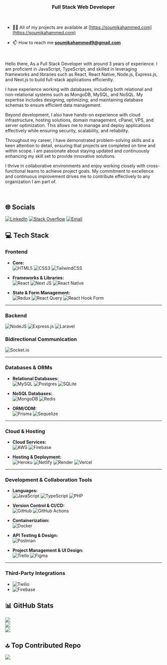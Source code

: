<h3 align="center">Full Stack Web Developer</h3>

<br />

- 👨‍💻 All of my projects are available at [https://soumikahammed.com](https://soumikahammed.com)

- 📫 How to reach me **soumikahammed9@gmail.com**

<br />

Hello there, As a Full Stack Developer with around 3 years of experience. I am proficient in JavaScript, TypeScript, and skilled in leveraging frameworks and libraries such as React, React Native, Node.js, Express.js, and Next.js to build full-stack applications efficiently.

I have experience working with databases, including both relational and non-relational systems such as MongoDB, MySQL, and NoSQL. My expertise includes designing, optimizing, and maintaining database schemas to ensure efficient data management.

Beyond development, I also have hands-on experience with cloud infrastructure, hosting solutions, domain management, cPanel, VPS, and server optimization. This allows me to manage and deploy applications effectively while ensuring security, scalability, and reliability.

Throughout my career, I have demonstrated problem-solving skills and a keen attention to detail, ensuring that projects are completed on time and within scope. I am passionate about staying updated and continuously enhancing my skill set to provide innovative solutions.

I thrive in collaborative environments and enjoy working closely with cross-functional teams to achieve project goals. My commitment to excellence and continuous improvement drives me to contribute effectively to any organization I am part of.

<br />

## 🌐 Socials

[![LinkedIn](https://img.shields.io/badge/LinkedIn-%230077B5.svg?logo=linkedin&logoColor=white)](https://linkedin.com/in/soumik9)  [![Stack Overflow](https://img.shields.io/badge/-Stackoverflow-FE7A16?logo=stack-overflow&logoColor=white)](https://stackoverflow.com/users/14033611)  [![Email](https://img.shields.io/badge/Email-D14836?logo=gmail&logoColor=white)](mailto:soumikahammed9@gmail.com)

## 💻 Tech Stack

### **Frontend**

- **Core:**  
  ![HTML5](https://img.shields.io/badge/html5-%23E34F26.svg?style=flat&logo=html5&logoColor=white)  ![CSS3](https://img.shields.io/badge/css3-%231572B6.svg?style=flat&logo=css3&logoColor=white) ![TailwindCSS](https://img.shields.io/badge/tailwindcss-%2338B2AC.svg?style=flat&logo=tailwind-css&logoColor=white)  

- **Frameworks & Libraries:**  
  ![React](https://img.shields.io/badge/react-%2320232a.svg?style=flat&logo=react&logoColor=%2361DAFB) ![Next JS](https://img.shields.io/badge/Next-black?style=flat&logo=next.js&logoColor=white) ![React Native](https://img.shields.io/badge/react_native-%2320232a.svg?style=flat&logo=react&logoColor=%2361DAFB)  

- **State & Form Management:**  
  ![Redux](https://img.shields.io/badge/redux-%23593d88.svg?style=flat&logo=redux&logoColor=white) ![React Query](https://img.shields.io/badge/-React%20Query-FF4154?style=flat&logo=react%20query&logoColor=white) ![React Hook Form](https://img.shields.io/badge/React%20Hook%20Form-%23EC5990.svg?style=flat&logo=reacthookform&logoColor=white)  

---

### **Backend**

  ![NodeJS](https://img.shields.io/badge/node.js-6DA55F?style=flat&logo=node.js&logoColor=white) ![Express.js](https://img.shields.io/badge/express.js-%23404d59.svg?style=flat&logo=express&logoColor=%2361DAFB) ![Laravel](https://img.shields.io/badge/laravel-%23FF2D20.svg?style=flat&logo=laravel&logoColor=white)  

### **Bidirectional Communication**

  ![Socket.io](https://img.shields.io/badge/Socket.io-black?style=flat&logo=socket.io&badgeColor=010101)  

---

### **Databases & ORMs**

- **Relational Databases:**  
  ![MySQL](https://img.shields.io/badge/mysql-4479A1.svg?style=flat&logo=mysql&logoColor=white) ![Postgres](https://img.shields.io/badge/postgres-%23316192.svg?style=flat&logo=postgresql&logoColor=white) ![SQLite](https://img.shields.io/badge/sqlite-%2307405e.svg?style=flat&logo=sqlite&logoColor=white)  

- **NoSQL Databases:**  
  ![MongoDB](https://img.shields.io/badge/MongoDB-%234ea94b.svg?style=flat&logo=mongodb&logoColor=white) ![Redis](https://img.shields.io/badge/redis-%23DD0031.svg?style=flat&logo=redis&logoColor=white)

- **ORM/ODM:**  
  ![Prisma](https://img.shields.io/badge/Prisma-3982CE?style=flat&logo=Prisma&logoColor=white) ![Sequelize](https://img.shields.io/badge/Sequelize-52B0E7?style=flat&logo=Sequelize&logoColor=white)  

---

### **Cloud & Hosting**

- **Cloud Services:**  
  ![AWS](https://img.shields.io/badge/AWS-%23FF9900.svg?style=flat&logo=amazon-aws&logoColor=white) ![Firebase](https://img.shields.io/badge/firebase-%23039BE5.svg?style=flat&logo=firebase)

- **Hosting & Deployment:**  
  ![Heroku](https://img.shields.io/badge/heroku-%23430098.svg?style=flat&logo=heroku&logoColor=white) ![Netlify](https://img.shields.io/badge/netlify-%23000000.svg?style=flat&logo=netlify&logoColor=#00C7B7) ![Render](https://img.shields.io/badge/Render-%46E3B7.svg?style=flat&logo=render&logoColor=white) ![Vercel](https://img.shields.io/badge/vercel-%23000000.svg?style=flat&logo=vercel&logoColor=white)  

---

### **Development & Collaboration Tools**

- **Languages:**  
  ![JavaScript](https://img.shields.io/badge/javascript-%23323330.svg?style=flat&logo=javascript&logoColor=%23F7DF1E) ![TypeScript](https://img.shields.io/badge/typescript-%23007ACC.svg?style=flat&logo=typescript&logoColor=white) ![PHP](https://img.shields.io/badge/php-%23777BB4.svg?style=flat&logo=php&logoColor=white)  

- **Version Control & CI/CD:**  
  ![GitHub](https://img.shields.io/badge/github-%23121011.svg?style=flat&logo=github&logoColor=white) ![GitHub Actions](https://img.shields.io/badge/github%20actions-%232671E5.svg?style=flat&logo=githubactions&logoColor=white)  

- **Containerization:**  
  ![Docker](https://img.shields.io/badge/docker-%230db7ed.svg?style=flat&logo=docker&logoColor=white)

- **API Testing & Design:**  
  ![Postman](https://img.shields.io/badge/Postman-FF6C37?style=flat&logo=postman&logoColor=white)

- **Project Management & UI Design:**  
  ![Trello](https://img.shields.io/badge/Trello-%23026AA7.svg?style=flat&logo=Trello&logoColor=white) ![Figma](https://img.shields.io/badge/figma-%23F24E1E.svg?style=flat&logo=figma&logoColor=white)  

---

### **Third-Party Integrations**

- ![Twilio](https://img.shields.io/badge/Twilio-F22F46?style=flat&logo=Twilio&logoColor=white)
- ![Firebase](https://img.shields.io/badge/firebase-a08021?style=flat&logo=firebase&logoColor=ffcd34)  

## 📊 GitHub Stats

![](https://github-readme-stats.vercel.app/api?username=soumik9&theme=dracula&hide_border=false&include_all_commits=true&count_private=true)<br/>
![](https://nirzak-streak-stats.vercel.app/?user=soumik9&theme=dracula&hide_border=false)<br/>
![](https://github-readme-stats.vercel.app/api/top-langs/?username=soumik9&theme=dracula&hide_border=false&include_all_commits=true&count_private=true&layout=compact)

## 🔝 Top Contributed Repo

![](https://github-contributor-stats.vercel.app/api?username=soumik9&limit=5&theme=dark&combine_all_yearly_contributions=true)
